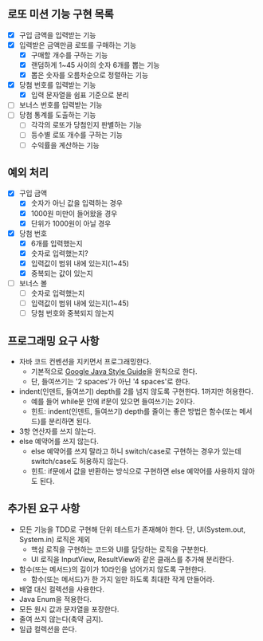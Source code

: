 ## 로또 미션 기능 구현 목록

- [x] 구입 금액을 입력받는 기능
- [x] 입력받은 금액만큼 로또를 구매하는 기능
    - [x] 구매할 개수를 구하는 기능
    - [x] 랜덤하게 1~45 사이의 숫자 6개를 뽑는 기능
    - [x] 뽑은 숫자를 오름차순으로 정렬하는 기능
- [x] 당첨 번호를 입력받는 기능
    - [x] 입력 문자열을 쉼표 기준으로 분리
- [ ] 보너스 번호를 입력받는 기능
- [ ] 당첨 통계를 도출하는 기능
    - [ ] 각각의 로또가 당첨인지 판별하는 기능
    - [ ] 등수별 로또 개수를 구하는 기능
    - [ ] 수익률을 계산하는 기능

## 예외 처리

- [x] 구입 금액
    - [x] 숫자가 아닌 값을 입력하는 경우
    - [x] 1000원 미만이 들어왔을 경우
    - [x] 단위가 1000원이 아닐 경우
- [x] 당첨 번호
    - [x] 6개를 입력했는지
    - [x] 숫자로 입력했는지?
    - [x] 입력값이 범위 내에 있는지(1~45)
    - [x] 중복되는 값이 있는지
- [ ] 보너스 볼
    - [ ] 숫자로 입력했는지
    - [ ] 입력값이 범위 내에 있는지(1~45)
    - [ ] 당첨 번호와 중복되지 않는지

## 프로그래밍 요구 사항

- 자바 코드 컨벤션을 지키면서 프로그래밍한다.
    - 기본적으로 [Google Java Style Guide](https://google.github.io/styleguide/javaguide.html)을 원칙으로 한다.
    - 단, 들여쓰기는 '2 spaces'가 아닌 '4 spaces'로 한다.
- indent(인덴트, 들여쓰기) depth를 2를 넘지 않도록 구현한다. 1까지만 허용한다.
    - 예를 들어 while문 안에 if문이 있으면 들여쓰기는 2이다.
    - 힌트: indent(인덴트, 들여쓰기) depth를 줄이는 좋은 방법은 함수(또는 메서드)를 분리하면 된다.
- 3항 연산자를 쓰지 않는다.
- else 예약어를 쓰지 않는다.
    - else 예약어를 쓰지 말라고 하니 switch/case로 구현하는 경우가 있는데 switch/case도 허용하지 않는다.
    - 힌트: if문에서 값을 반환하는 방식으로 구현하면 else 예약어를 사용하지 않아도 된다.

## 추가된 요구 사항

- 모든 기능을 TDD로 구현해 단위 테스트가 존재해야 한다. 단, UI(System.out, System.in) 로직은 제외
    - 핵심 로직을 구현하는 코드와 UI를 담당하는 로직을 구분한다.
    - UI 로직을 InputView, ResultView와 같은 클래스를 추가해 분리한다.
- 함수(또는 메서드)의 길이가 10라인을 넘어가지 않도록 구현한다.
    - 함수(또는 메서드)가 한 가지 일만 하도록 최대한 작게 만들어라.
- 배열 대신 컬렉션을 사용한다.
- Java Enum을 적용한다.
- 모든 원시 값과 문자열을 포장한다.
- 줄여 쓰지 않는다(축약 금지).
- 일급 컬렉션을 쓴다.
